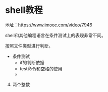 # shell教程



地址：https://www.imooc.com/video/7946



shell和其他编程语言在条件测试上的表现非常不同。

按照文件类型进行判断。

- 条件测试
  - if的判断依据
  - test命令和空格的使用
  - 

4. 两个整数

